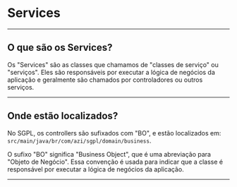 # Services

---

## O que são os Services?

Os "Services" são as classes que chamamos de "classes de serviço" ou "serviços". Eles são responsáveis por executar a lógica de negócios da aplicação e geralmente são chamados por controladores ou outros serviços.

---

## Onde estão localizados?

No SGPL, os controllers são sufixados com "BO", e estão localizados em: `src/main/java/br/com/azi/sgpl/domain/business`.

O sufixo "BO" significa "Business Object", que é uma abreviação para "Objeto de Negócio". Essa convenção é usada para indicar que a classe é responsável por executar a lógica de negócios da aplicação.

---
